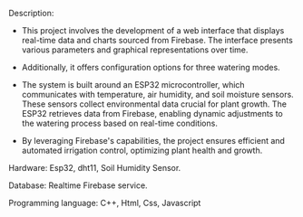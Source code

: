 Description:
- This project involves the development of a web interface that displays real-time data and charts sourced from Firebase. The interface presents various parameters and graphical representations over time. 
- Additionally, it offers configuration options for three watering modes.

- The system is built around an ESP32 microcontroller, which communicates with temperature, air humidity, and soil moisture sensors. These sensors collect environmental data crucial for plant growth. 
The ESP32 retrieves data from Firebase, enabling dynamic adjustments to the watering process based on real-time conditions.

- By leveraging Firebase's capabilities, the project ensures efficient and automated irrigation control, optimizing plant health and growth.

Hardware: Esp32, dht11, Soil Humidity Sensor.

Database: Realtime Firebase service.

Programming language: C++, Html, Css, Javascript



 
